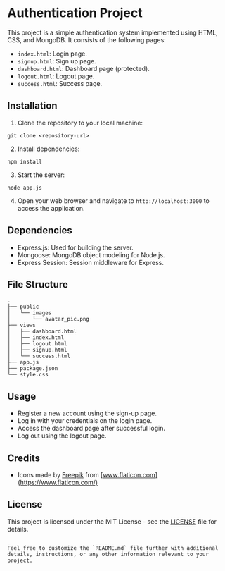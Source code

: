 # Authentication Project

This project is a simple authentication system implemented using HTML, CSS, and MongoDB. It consists of the following pages:

- `index.html`: Login page.
- `signup.html`: Sign up page.
- `dashboard.html`: Dashboard page (protected).
- `logout.html`: Logout page.
- `success.html`: Success page.

## Installation

1. Clone the repository to your local machine:

```
git clone <repository-url>
```

2. Install dependencies:

```
npm install
```

3. Start the server:

```
node app.js
```

4. Open your web browser and navigate to `http://localhost:3000` to access the application.

## Dependencies

- Express.js: Used for building the server.
- Mongoose: MongoDB object modeling for Node.js.
- Express Session: Session middleware for Express.

## File Structure

```
.
├── public
│   └── images
│       └── avatar_pic.png
├── views
│   ├── dashboard.html
│   ├── index.html
│   ├── logout.html
│   ├── signup.html
│   └── success.html
├── app.js
├── package.json
└── style.css
```

## Usage

- Register a new account using the sign-up page.
- Log in with your credentials on the login page.
- Access the dashboard page after successful login.
- Log out using the logout page.

## Credits

- Icons made by [Freepik](https://www.freepik.com) from [www.flaticon.com](https://www.flaticon.com/)

## License

This project is licensed under the MIT License - see the [LICENSE](LICENSE) file for details.
```

Feel free to customize the `README.md` file further with additional details, instructions, or any other information relevant to your project.
